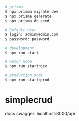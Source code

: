 ```bash
# prisma
$ npx prisma migrate dev
$ npx prisma generate
$ npx prisma db seed

# Default User
$ login: admin@admin.com
$ password: password

# development
$ npm run start

# watch mode
$ npm run start:dev

# production mode
$ npm run start:prod
```
# simplecrud

docs swagger: localhost:3000/api
